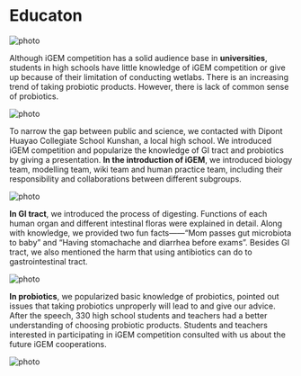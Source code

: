 # Educaton
![photo](https://static.igem.wiki/teams/4161/wiki/education1.jpg)

Although iGEM competition has a solid audience base in **universities**, students in high schools have little knowledge of iGEM competition or give up because of their limitation of conducting wetlabs. There is an increasing trend of taking probiotic products. However, there is lack of common sense of probiotics.

![photo](https://static.igem.wiki/teams/4161/wiki/education2.jpg)

To narrow the gap between public and science, we contacted with Dipont Huayao Collegiate School Kunshan, a local high school. We introduced iGEM competition and popularize the knowledge of GI tract and probiotics by giving a presentation. **In the introduction of iGEM**, we introduced biology team, modelling team, wiki team and human practice team, including their responsibility and collaborations between different subgroups. 

![photo](https://static.igem.wiki/teams/4161/wiki/education3.jpg)

**In GI tract**, we introduced the process of digesting. Functions of each human organ and different intestinal floras were explained in detail. Along with knowledge, we provided two fun facts——“Mom passes gut microbiota to baby” and “Having stomachache and diarrhea before exams”. Besides GI tract, we also mentioned the harm that using antibiotics can do to gastrointestinal tract.

![photo](https://static.igem.wiki/teams/4161/wiki/education4.jpg)

**In probiotics**, we popularized basic knowledge of probiotics, pointed out issues that taking probiotics unproperly will lead to and give our advice. After the speech, 330 high school students and teachers had a better understanding of choosing probiotic products. Students and teachers interested in participating in iGEM competition consulted with us about the future iGEM cooperations.

![photo](https://static.igem.wiki/teams/4161/wiki/education5.jpg)
